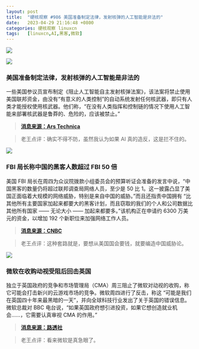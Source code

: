 ```yaml
---
layout: post
title:	"硬核观察 #986 美国准备制定法律，发射核弹的人工智能是非法的"
date:	2023-04-29 21:16:48 +0800 
categories:	硬核观察 linuxcn 
tags:	[linuxcn,AI,黑客,微软]
---
```



![](/Asserts/Images//attachment/album/202304/29/211549bk7m7pyk4bmmmx7k.jpg)


![](/Asserts/Images//attachment/album/202304/29/211559ygrjviggrv2rjzdu.jpg)


### 美国准备制定法律，发射核弹的人工智能是非法的


一些美国参议员宣布制定《阻止人工智能自主发射核弹法案》，该法案将禁止使用美国联邦资金，由没有“有意义的人类控制”的自动系统发射任何核武器，即只有人类才能授权使用核武器。他们称，“在没有人类指挥和控制链的情况下使用人工智能来部署核武器是鲁莽的、危险的，应该被禁止。”



> 
> **[消息来源：Ars Technica](https://arstechnica.com/information-technology/2023/04/nuke-launching-ai-would-be-illegal-under-proposed-us-law/)**
> 
> 
> 



> 
> 老王点评：确实不得不防，虽然我认为如果 AI 真的造反，这是拦不住的。
> 
> 
> 


![](/Asserts/Images//attachment/album/202304/29/211611q44zz8l4tlcc8zxl.jpg)


### FBI 局长称中国的黑客人数超过 FBI 50 倍


美国 FBI 局长在周四为众议院拨款小组委员会的预算听证会准备的发言中说，“中国黑客的数量仍将超过联邦调查局网络人员，至少是 50 比 1。这一披露凸显了美国正面临着大规模的网络威胁，特别是来自中国的威胁。”而且还指责中国拥有 “比其他所有主要国家加起来都要大的黑客计划，而且窃取的我们的个人和公司数据比其他所有国家 —— 无论大小 —— 加起来都要多。”该机构正在申请约 6300 万美元的资金，以增加 192 个新职位来加强网络工作人员。



> 
> **[消息来源：CNBC](https://www.cnbc.com/2023/04/28/chinese-hackers-outnumber-fbi-cyber-staff-50-to-1-director-wray-says.html)**
> 
> 
> 



> 
> 老王点评：这种套路就是，要想从美国国会要钱，就要编造中国威胁论。
> 
> 
> 


![](/Asserts/Images//attachment/album/202304/29/211625z8znxl888zk2w099.jpg)


### 微软在收购动视受阻后回击英国


独立于英国政府的竞争和市场管理局（CMA）周三阻止了微软对动视的收购，称它可能会打击新兴的云游戏市场的竞争。微软周四进行了反击，称这 “可能是我们在英国四十年来最黑暗的一天”，并向全球科技行业发出了关于英国的错误信息。微软总裁对 BBC 电台说，“如果英国政府想引进投资，如果它想创造就业机会……，它需要认真审视 CMA 的作用。”



> 
> **[消息来源：路透社](https://www.reuters.com/markets/deals/uk-watchdog-defends-microsoft-block-face-onslaught-companies-2023-04-27/)**
> 
> 
> 



> 
> 老王点评：看来微软是真急眼了。
> 
> 
>
